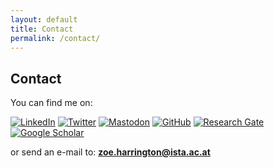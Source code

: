 ```yaml
---
layout: default
title: Contact
permalink: /contact/
---
```


## Contact


You can find me on:  
  
[![LinkedIn](https://img.shields.io/badge/LinkedIn-0077B5?style=for-the-badge&logo=linkedin&logoColor=white)](https://www.linkedin.com/in/zoeharrington/)
[![Twitter](https://img.shields.io/badge/Twitter-1DA1F2?style=for-the-badge&logo=twitter&logoColor=white)](https://twitter.com/zoeharring10)
[![Mastodon](https://img.shields.io/badge/Mastodon-your-username-green?style=for-the-badge&logo=mastodon&logoColor=white&style=for-the-badge)](https://mastodon.social/@your-mastodon-username)
[![GitHub](https://img.shields.io/badge/GitHub-gray?style=for-the-badge&logo=github&logoColor=white)](https://github.com/zpmh)
[![Research Gate](https://img.shields.io/badge/ResearchGate-darkgray?style=for-the-badge&logo=researchgate&logoColor=white)](https://www.researchgate.net/profile/Zoe-Harrington)
[![Google Scholar](https://img.shields.io/badge/GoogleScholar-lightgray?style=for-the-badge&logo=googlescholar&logoColor=white)](https://www.researchgate.net/profile/Zoe-Harrington)
  
or send an e-mail to: **zoe.harrington@ista.ac.at**


